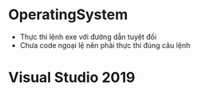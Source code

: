 # OperatingSystem
- Thực thi lệnh exe với đường dẫn tuyệt đối
- Chưa code ngoại lệ nên phải thực thi đúng câu lệnh
# Visual Studio 2019

